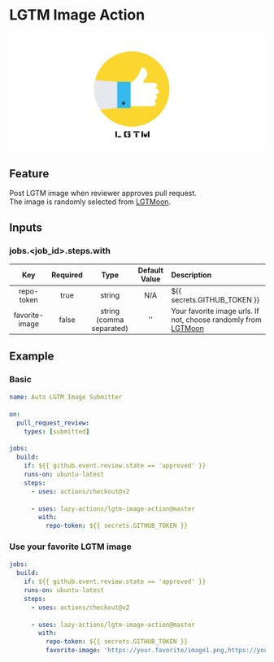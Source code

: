 # LGTM Image Action

![lgtm](./img/logo.png)

## Feature

Post LGTM image when reviewer approves pull request.<br>
The image is randomly selected from [LGTMoon](https://lgtmoon.herokuapp.com/).

## Inputs

### jobs.<job_id>.steps.with

|Key|Required|Type|Default Value|Description|
|:--:|:--:|:--:|:--:|:--|
|repo-token|true|string|N/A|${{ secrets.GITHUB_TOKEN }}|
|favorite-image|false|string (comma separated)|''|Your favorite image urls. If not, choose randomly from [LGTMoon](https://lgtmoon.herokuapp.com/)|

## Example

### Basic

```yaml
name: Auto LGTM Image Submitter

on:
  pull_request_review:
    types: [submitted]

jobs:
  build:
    if: ${{ github.event.review.state == 'approved' }}
    runs-on: ubuntu-latest
    steps:
      - uses: actions/checkout@v2

      - uses: lazy-actions/lgtm-image-action@master
        with:
          repo-token: ${{ secrets.GITHUB_TOKEN }}
```

### Use your favorite LGTM image

```yaml
jobs:
  build:
    if: ${{ github.event.review.state == 'approved' }}
    runs-on: ubuntu-latest
    steps:
      - uses: actions/checkout@v2

      - uses: lazy-actions/lgtm-image-action@master
        with:
          repo-token: ${{ secrets.GITHUB_TOKEN }}
          favorite-image: 'https://your.favorite/image1.png,https://your.favorite/image2.png'
```
